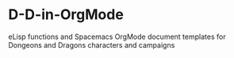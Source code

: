 # D-D-in-OrgMode
eLisp functions and Spacemacs OrgMode document templates for Dongeons and Dragons characters and campaigns
